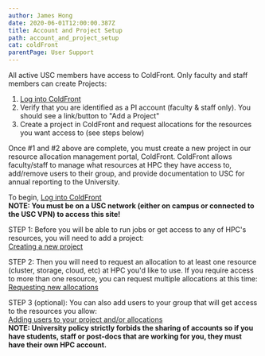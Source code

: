 ```yaml
---
author: James Hong
date: 2020-06-01T12:00:00.387Z
title: Account and Project Setup
path: account_and_project_setup
cat: coldFront
parentPage: User Support
---
```


All active USC members have access to ColdFront.  Only faculty and staff members can create Projects:
1. [Log into ColdFront](https://hpcaccount.usc.edu/)
2. Verify that you are identified as a PI account (faculty & staff only).  You should see a link/button to "Add a Project"
3. Create a project in ColdFront and request allocations for the resources you want access to (see steps below)

Once #1 and #2 above are complete, you must create a new project in our resource allocation management portal, ColdFront.  ColdFront allows faculty/staff to manage what resources at HPC they have access to, add/remove users to their group, and provide documentation to USC for annual reporting to the University.


To begin, [Log into ColdFront](https://hpcaccount.usc.edu/)  
**NOTE:  You must be on a USC network (either on campus or connected to the USC VPN) to access this site!**


STEP 1:  Before you will be able to run jobs or get access to any of HPC's resources, you will need to add a project:  
[Creating a new project](Create-a-new-Project.md)



STEP 2:  Then you will need to request an allocation to at least one resource (cluster, storage, cloud, etc) at HPC you'd like to use.  If you require access to more than one resource, you can request multiple allocations at this time:  
[Requesting new allocations](Requesting-new-Allocation.md)



STEP 3 (optional): You can also add users to your group that will get access to the resources you allow:  
[Adding users to your project and/or allocations](Adding-Users-to-Project-or-Allocation.md)  
**NOTE: University policy strictly forbids the sharing of accounts so if you have students, staff or post-docs that are working for you, they must have their own HPC account.**


